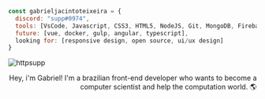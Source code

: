 ```javascript
const gabrieljacintoteixeira = {
  discord: "supp#0974",
  tools: [VsCode, Javascript, CSS3, HTML5, NodeJS, Git, MongoDB, Firebase],
  future: [vue, docker, gulp, angular, typescript],
  looking for: [responsive design, open source, ui/ux design]
}
```
<p>&nbsp;<img align="left" src="https://github-readme-stats.vercel.app/api?username=httpsupp&show_icons=true&theme=tokyonight&title_color=ff0000&text_color=ffffff&bg_color=000000&cache_seconds=1000&locale=en" alt="httpsupp" /></p>
<p align="right">Hey, i'm Gabriel! I'm a brazilian front-end developer who wants to become a computer scientist and help the computation world. 🌎</p>
